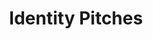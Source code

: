 ---
ee_id_thing: na
site: na
type: na
inv_num: 2020-021
add_credit:
url: 2020-021
title: Identity Pitches
year: '2022'
display_year: '2022'
medium: 'Paperback. '
dims: 24 x 15 cm
pitch: 'In Identity Pitches, Cory Arcangel and Stine Janvin have composed a conceptual
  music scores based on the knitting patterns for traditional Norwegian sweaters known
  as Lusekofte. Janvin creates scores for both solo and ensemble performers by mapping
  three classic Lusekofte designs onto the harmonic and subharmonic series. These
  scores, which integrate the tuning principles of Norwegian folk instruments, are
  further manipulated by Arcangel using a “deep-fried” coding script to create an
  alternative series of compressed, detuned glitches and images. '
ps:
live_url: https://primaryinformation.org/product/identity-pitches/
youtube:
related_code:
imgs: ip-2020-021-web-ih--zt0t.jpg
subheading:
download:
commission:
related:
layout: things-i-made
---